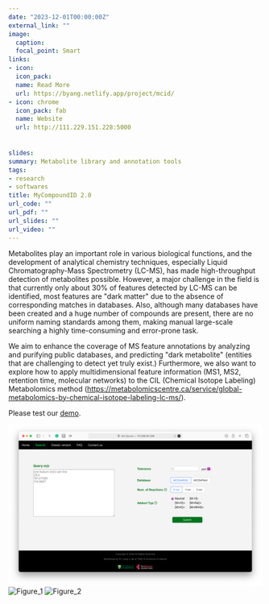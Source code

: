 ```yaml
---
date: "2023-12-01T00:00:00Z"
external_link: ""
image:
  caption:
  focal_point: Smart
links:
- icon: 
  icon_pack: 
  name: Read More
  url: https://byang.netlify.app/project/mcid/
- icon: chrome
  icon_pack: fab
  name: Website
  url: http://111.229.151.228:5000


slides:
summary: Metabolite library and annotation tools
tags:
- research
- softwares
title: MyCompoundID 2.0
url_code: ""
url_pdf: ""
url_slides: ""
url_video: ""
---
```


Metabolites play an important role in various biological functions, and the development of analytical chemistry techniques, especially Liquid Chromatography-Mass Spectrometry (LC-MS), has made high-throughput detection of metabolites possible. However, a major challenge in the field is that currently only about 30% of features detected by LC-MS can be identified, most features are "dark matter" due to the absence of corresponding matches in databases. Also, although many databases have been created and a huge number of compounds are present, there are no uniform naming standards among them, making manual large-scale searching a highly time-consuming and error-prone task.  

We aim to enhance the coverage of MS feature annotations by analyzing and purifying public databases, and predicting "dark metabolite" (entities that are challenging to detect yet truly exist.) Furthermore, we also want to explore how to apply multidimensional feature information (MS1, MS2, retention time, molecular networks) to the CIL (Chemical Isotope Labeling) Metabolomics method (https://metabolomicscentre.ca/service/global-metabolomics-by-chemical-isotope-labeling-lc-ms/).

Please test our [demo](http://111.229.151.228:5000/home).

![Figure_1](./mcid.png)
![Figure_1](https://user-images.githubusercontent.com/87933959/199609825-10a8c7fd-0634-41ff-bda9-bce508a09de2.png)
![Figure_2](https://user-images.githubusercontent.com/87933959/199610248-461960f7-0d4a-4c49-8b4b-c06d50a1c2c3.png)






